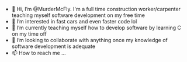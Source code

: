- 👋 Hi, I’m @MurderMcFly. I'm a full time construction worker/carpenter teaching myself software development on my free time
- 👀 I’m interested in fast cars and even faster code lol
- 🌱 I’m currently teaching myself how to develop software by learning C on my time off
- 💞️ I’m looking to collaborate with anything once my knowledge of software development is adequate
- 📫 How to reach me ...

<!---
MurderMcFly/MurderMcFly is a ✨ special ✨ repository because its `README.md` (this file) appears on your GitHub profile.
You can click the Preview link to take a look at your changes.
--->
